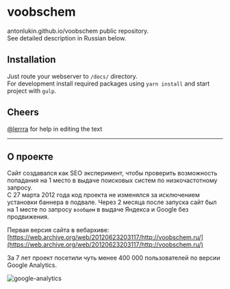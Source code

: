 # voobschem

antonlukin.github.io/voobschem public repository.  
See detailed description in Russian below.

## Installation 

Just route your webserver to `/docs/` directory.  
For development install required packages using `yarn install` and start project with `gulp`.  

## Cheers

[@lerrra](https://github.com/lerrra) for help in editing the text

***

## О проекте

Сайт создавался как SEO эксперимент, чтобы проверить возможность попадания на 1 место в выдаче поисковых систем по низкочастотному запросу.  
С 27 марта 2012 года код проекта не изменялся за исключением установки баннера в подвале. Через 2 месяца после запуска сайт был на 1 месте по запросу `вообщем` в выдаче Яндекса и Google без продвижения. 

Первая версия сайта в вебархиве: [https://web.archive.org/web/20120623203117/http://voobschem.ru/](https://web.archive.org/web/20120623203117/http://voobschem.ru/)

За 7 лет проект посетили чуть менее 400 000 пользователей по версии Google Analytics.

![google-analytics](https://user-images.githubusercontent.com/454185/56134649-b43b5b00-5f97-11e9-97ea-4f95471710a0.png)
